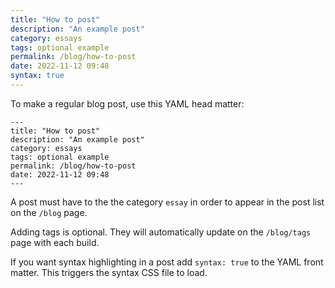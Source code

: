 ```yaml
---
title: "How to post"
description: "An example post"
category: essays
tags: optional example
permalink: /blog/how-to-post
date: 2022-11-12 09:48
syntax: true
---
```


To make a regular blog post, use this YAML head matter: 

```
---
title: "How to post"
description: "An example post"
category: essays
tags: optional example
permalink: /blog/how-to-post
date: 2022-11-12 09:48
---
```

A post must have to the the category `essay` in order to appear in the post list on the `/blog` page. 

Adding tags is optional. They will automatically update on the `/blog/tags` page with each build. 

If you want syntax highlighting in a post add `syntax: true` to the YAML front matter. This triggers the syntax CSS file to load. 